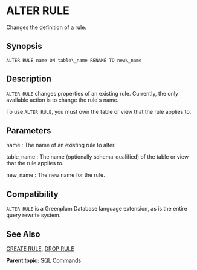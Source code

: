 # ALTER RULE 

Changes the definition of a rule.

## <a id="section2"></a>Synopsis 

``` {#sql_command_synopsis}
ALTER RULE name ON table\_name RENAME TO new\_name
```

## <a id="section3"></a>Description 

`ALTER RULE` changes properties of an existing rule. Currently, the only available action is to change the rule's name.

To use `ALTER RULE`, you must own the table or view that the rule applies to.

## <a id="section4"></a>Parameters 

name
:   The name of an existing rule to alter.

table\_name
:   The name \(optionally schema-qualified\) of the table or view that the rule applies to.

new\_name
:   The new name for the rule.

## <a id="section7"></a>Compatibility 

`ALTER RULE` is a Greenplum Database language extension, as is the entire query rewrite system.

## <a id="seea"></a>See Also 

[CREATE RULE](CREATE_RULE.html), [DROP RULE](DROP_RULE.html)

**Parent topic:** [SQL Commands](../sql_commands/sql_ref.html)

